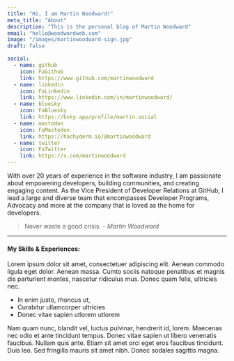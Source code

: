 ```yaml
---
title: "Hi, I am Martin Woodward!"
meta_title: "About"
description: "This is the personal blog of Martin Woodward"
email: "hello@woodwardweb.com"
image: "/images/martinwoodward-sign.jpg"
draft: false

social:
  - name: github
    icon: FaGithub
    link: https://www.github.com/martinwoodward
  - name: linkedin
    icon: FaLinkedin
    link: https://www.linkedin.com/in/martinwoodward/
  - name: bluesky
    icon: FaBluesky
    link: https://bsky.app/profile/martin.social
  - name: mastodon
    icon: FaMastodon
    link: https://hachyderm.io/@martinwoodward
  - name: twitter
    icon: FaTwitter
    link: https://x.com/martinwoodward
---
```


With over 20 years of experience in the software industry, I am passionate about empowering developers, building communities, and creating engaging content. As the Vice President of Developer Relations at GitHub, I lead a large and diverse team that encompasses Developer Programs, Advocacy and more at the company that is loved as the home for developers.

> Never waste a good crisis. <cite>- Martin Woodward<cite>

<hr>

#### My Skills & Experiences:

Lorem ipsum dolor sit amet, consectetuer adipiscing elit. Aenean commodo ligula eget dolor. Aenean massa. Cumto sociis natoque penatibus et magnis dis parturient montes, nascetur ridiculus mus. Donec quam felis, ultricies nec.

- In enim justo, rhoncus ut,
- Curabitur ullamcorper ultricies
- Donec vitae sapien utlorem utlorem

Nam quam nunc, blandit vel, luctus pulvinar, hendrerit id, lorem. Maecenas nec odio et ante tincidunt tempus. Donec vitae sapien ut libero venenatis faucibus. Nullam quis ante. Etiam sit amet orci eget eros faucibus tincidunt. Duis leo. Sed fringilla mauris sit amet nibh. Donec sodales sagittis magna.
